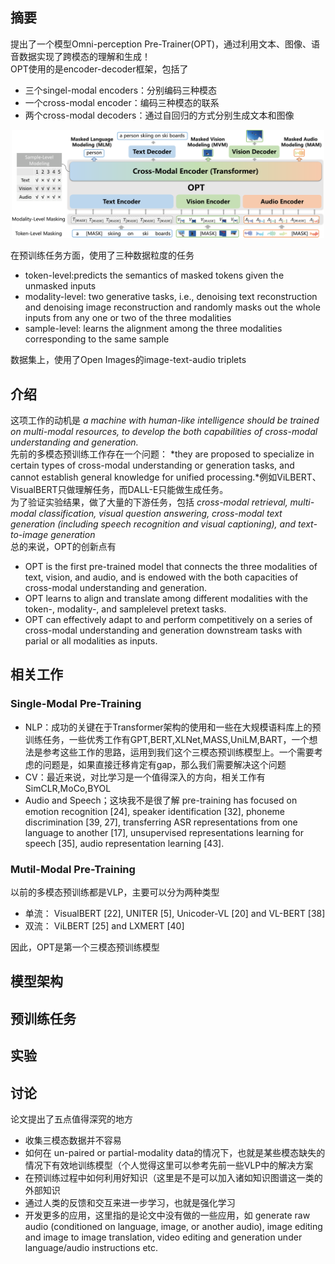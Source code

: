 ## 摘要
提出了一个模型Omni-perception Pre-Trainer(OPT)，通过利用文本、图像、语音数据实现了跨模态的理解和生成！      
OPT使用的是encoder-decoder框架，包括了    
- 三个singel-modal encoders：分别编码三种模态
- 一个cross-modal encoder：编码三种模态的联系
- 两个cross-modal decoders：通过自回归的方式分别生成文本和图像

<div align=center><img src="..\深度调研\8bf0c376f9f4541be06c019131815e2b_2_Figure_1.png" width="500"></div>

在预训练任务方面，使用了三种数据粒度的任务
- token-level:predicts the semantics of masked tokens given the unmasked inputs
- modality-level: two generative tasks, i.e., denoising text reconstruction and denoising image reconstruction and  randomly masks out the whole inputs from any one or two of the three modalities
- sample-level: learns the alignment among the three modalities corresponding to the same sample
  
数据集上，使用了Open Images的image-text-audio triplets     

## 介绍   
这项工作的动机是 *a machine with human-like intelligence should be trained on multi-modal resources, to develop the both capabilities of cross-modal understanding and generation.*    
先前的多模态预训练工作存在一个问题： *they are proposed to specialize in certain types of cross-modal understanding or generation tasks, and cannot establish general knowledge for unified processing.*例如ViLBERT、VisualBERT只做理解任务，而DALL-E只能做生成任务。    
为了验证实验结果，做了大量的下游任务，包括 *cross-modal retrieval, multi-modal classification, visual question answering, cross-modal text generation (including speech recognition and visual captioning), and text-to-image generation*    
总的来说，OPT的创新点有
-  OPT is the first pre-trained model that connects the three modalities of text, vision, and audio, and is endowed with the both capacities of cross-modal understanding and generation.
-   OPT learns to align and translate among different modalities with the token-, modality-, and samplelevel pretext tasks.
-    OPT can effectively adapt to and perform competitively on a series of cross-modal understanding and generation downstream tasks with parial or all modalities as inputs.   

## 相关工作   
### Single-Modal Pre-Training
- NLP：成功的关键在于Transformer架构的使用和一些在大规模语料库上的预训练任务，一些优秀工作有GPT,BERT,XLNet,MASS,UniLM,BART，一个想法是参考这些工作的思路，运用到我们这个三模态预训练模型上。一个需要考虑的问题是，如果直接迁移肯定有gap，那么我们需要解决这个问题
- CV：最近来说，对比学习是一个值得深入的方向，相关工作有SimCLR,MoCo,BYOL
- Audio and Speech；这块我不是很了解 pre-training has focused on emotion recognition [24], speaker identification [32], phoneme discrimination [39, 27], transferring ASR representations from one language to another [17], unsupervised representations learning for speech [35], audio representation learning [43].   

### Mutil-Modal Pre-Training
以前的多模态预训练都是VLP，主要可以分为两种类型
- 单流： VisualBERT [22], UNITER [5], Unicoder-VL [20] and VL-BERT [38]
- 双流： ViLBERT [25] and LXMERT [40]

因此，OPT是第一个三模态预训练模型

## 模型架构
## 预训练任务
## 实验
## 讨论
论文提出了五点值得深究的地方
- 收集三模态数据并不容易
- 如何在 un-paired or partial-modality data的情况下，也就是某些模态缺失的情况下有效地训练模型（个人觉得这里可以参考先前一些VLP中的解决方案
- 在预训练过程中如何利用好知识（这里是不是可以加入诸如知识图谱这一类的外部知识
- 通过人类的反馈和交互来进一步学习，也就是强化学习
- 开发更多的应用，这里指的是论文中没有做的一些应用，如 generate raw audio (conditioned on language, image, or another audio), image editing and image to image translation, video editing and generation under language/audio instructions etc.